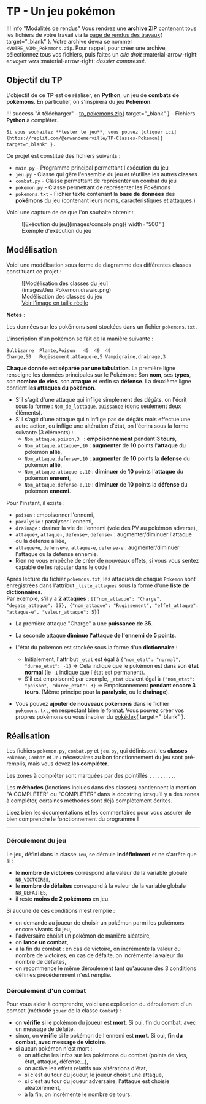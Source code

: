 # TP - Un jeu pokémon

!!! info "Modalités de rendus"
    Vous rendrez une **archive ZIP** contenant tous les fichiers de votre travail via la [page de rendus des travaux](../../rendus.md){ target="_blank" }. Votre archive devra se nommer `<VOTRE_NOM>_Pokemons.zip`. Pour rappel, pour créer une archive, sélectionnez tous vos fichiers, puis faites un *clic droit* :material-arrow-right: *envoyer vers* :material-arrow-right: *dossier compressé*.

## Objectif du TP

L'objectif de ce **TP** est de réaliser, en **Python**, un jeu de **combats de pokémons**.
En particulier, on s'inspirera du jeu **Pokémon**.

!!! success "À télécharger"
    - [tp_pokemons.zip](exercices/tp_pokemons.zip){ target="_blank" } - Fichiers **Python** à compléter.

    Si vous souhaitez **tester le jeu**, vous pouvez [cliquer ici](https://replit.com/@erwandemerville/TP-Classes-Pokemon){ target="_blank" }.

Ce projet est constitué des fichiers suivants :

* `main.py` - Programme principal permettant l'exécution du jeu
* `jeu.py` - Classe qui gère l'ensemble du jeu et réutilise les autres classes
* `combat.py` - Classe permettant de représenter un combat du jeu
* `pokemon.py` - Classe permettant de représenter les Pokémons
* `pokemons.txt` - Fichier texte contenant la **base de données** des **pokémons** du jeu (contenant leurs noms, caractéristiques et attaques.)

Voici une capture de ce que l'on souhaite obtenir :

<figure markdown>
  ![Exécution du jeu](images/console.png){ width="500" }
  <figcaption>Exemple d'exécution du jeu</figcaption>
</figure>

## Modélisation

Voici une modélisation sous forme de diagramme des différentes classes constituant ce projet :

<figure markdown>
  ![Modélisation des classes du jeu](images/Jeu_Pokemon.drawio.png)
  <figcaption>Modélisation des classes du jeu<br /><a href="../images/Jeu_Pokemon.drawio.png" target="_blank">Voir l'image en taille réelle</a></figcaption>
</figure>

**Notes** :

Les données sur les pokémons sont stockées dans un fichier `pokemons.txt`.

L'inscription d'un pokémon se fait de la manière suivante :

```
Bulbizarre	Plante,Poison	45	49	49
Charge,50	Rugissement,attaque-e,5	Vampigraine,drainage,3
```

**Chaque donnée est séparée par une tabulation**.
La première ligne renseigne les données principales sur le Pokémon : Son **nom**, ses **types**, son **nombre de vies**, son **attaque** et enfin sa **défense**.
La deuxième ligne contient **les attaques du pokémon**.

- S'il s'agit d'une attaque qui inflige simplement des dégâts, on l'écrit sous la forme : `Nom_de_lattaque,puissance` (donc seulement deux éléments).
- S'il s'agit d'une attaque qui n'inflige pas de dégâts mais effectue une autre action, ou inflige une altération d'état, on l'écrira sous la forme suivante (3 éléments) :
    - `Nom_attaque,poison,3 ` : **empoisonnement** pendant **3 tours**,
    - `Nom_attaque,attaque+,10` : **augmenter** de **10** points l'**attaque** du pokémon **allié**,
    - `Nom_attaque,defense+,10` : **augmenter** de **10** points la **défense** du pokémon **allié**,
    - `Nom_attaque,attaque-e,10` : **diminuer** de **10** points l'**attaque** du pokémon **ennemi**,
    - `Nom_attaque,defense-e,10` : **diminuer** de **10** points la **défense** du pokémon **ennemi**.

Pour l'instant, il existe :

* `poison` : empoisonner l'ennemi,
* `paralysie` : paralyser l'ennemi,
* `drainage` : drainer la vie de l'ennemi (vole des PV au pokémon adverse),
* `attaque+`, `attaque-`, `defense+`, `defense-` : augmenter/diminuer l'attaque ou la défense alliée,
* `attaque+e`, `defense+e`, `attaque-e`, `defense-e` : augmenter/diminuer l'attaque ou la défense ennemie.
* Rien ne vous empêche de créer de nouveaux effets, si vous vous sentez capable de les rajouter dans le code !

Après lecture du fichier `pokemons.txt`, les attaques de chaque `Pokemon` sont enregistrées dans l'attribut `_liste_attaques` sous la forme d'une **liste de dictionnaires**.  
Par exemple, s'il y a **2 attaques** : `[{"nom_attaque": "Charge", "degats_attaque": 35}, {"nom_attaque": "Rugissement", "effet_attaque": "attaque-e", "valeur_attaque": 5}]`

- La première attaque "Charge" a une **puissance de 35**.
- La seconde attaque **diminue l'attaque de l'ennemi de 5 points**.

- L'état du pokémon est stockée sous la forme d'un **dictionnaire** :
    - Initialement, l'attribut `_etat` est égal à `{"nom_etat": "normal", "duree_etat": -1}` => Cela indique que le pokémon est dans son **état normal** (le `-1` indique que l'état est permanent).
    - S'il est empoisonné par exemple, `_etat` devient égal à `{"nom_etat": "poison", "duree_etat": 3}` => Empoisonnement **pendant encore 3 tours**. (Même principe pour la **paralysie**, ou le **drainage**).

- Vous pouvez **ajouter de nouveaux pokémons** dans le fichier `pokemons.txt`, en respectant bien le format.
Vous pouvez créer vos propres pokémons ou vous inspirer du [pokédex](https://www.pokebip.com/pokedex/pokedex_5G_liste_des_pokemon.html){ target="_blank" }.

## Réalisation

Les fichiers `pokemon.py`, `combat.py` et `jeu.py`, qui définissent les **classes** `Pokemon`, `Combat` et `Jeu` nécessaires au bon fonctionnement du jeu sont pré-remplis, mais vous devez **les compléter**.

Les zones à compléter sont marquées par des pointillés `.........`.

Les **méthodes** (fonctions inclues dans des classes) contiennent la mention "À COMPLÉTER" ou "COMPLÉTER" dans la docstring lorsqu'il y a des zones à compléter, certaines méthodes sont déjà complètement écrites.

Lisez bien les documentations et les commentaires pour vous assurer de bien comprendre le fonctionnement du programme !

---

### Déroulement du jeu

Le jeu, défini dans la classe `Jeu`, se déroule **indéfiniment** et ne s'arrête que si :

* le **nombre de victoires** correspond à la valeur de la variable globale `NB_VICTOIRES`,
* le **nombre de défaites** correspond à la valeur de la variable globale `NB_DEFAITES`,
* il reste **moins de 2 pokémons** en jeu.

Si aucune de ces conditions n'est remplie :

* on demande au joueur de choisir un pokémon parmi les pokémons encore vivants du jeu,
* l'adversaire choisit un pokémon de manière aléatoire,
* on **lance un combat**,
* à la fin du combat : en cas de victoire, on incrémente la valeur du nombre de victoires, en cas de défaite, on incrémente la valeur du nombre de défaites,
* on recommence le même déroulement tant qu'aucune des 3 conditions définies précédemment n'est remplie.

### Déroulement d'un combat

Pour vous aider à comprendre, voici une explication du déroulement d'un combat (méthode `jouer` de la classe `Combat`) :

* on **vérifie** si le pokémon du joueur est **mort**. Si oui, fin du combat, avec un message de défaite.
* sinon, on **vérifie** si le pokémon de l'ennemi est **mort**. Si oui, **fin du combat, avec message de victoire**.
* si aucun pokémon n'est mort :
  * on affiche les infos sur les pokémons du combat (points de vies, état, attaque, défense...),
  * on active les effets relatifs aux altérations d'état,
  * si c'est au tour du joueur, le joueur choisit une attaque,
  * si c'est au tour du joueur adversaire, l'attaque est choisie aléatoirement,
  * à la fin, on incrémente le nombre de tours.
